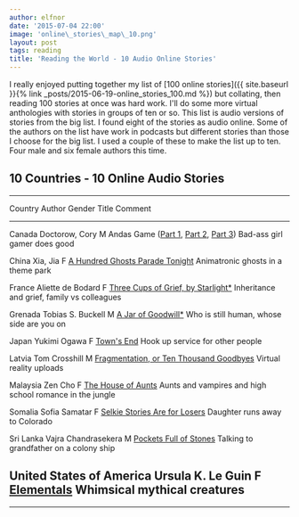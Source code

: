 ```yaml
---
author: elfnor
date: '2015-07-04 22:00'
image: 'online\_stories\_map\_10.png'
layout: post
tags: reading
title: 'Reading the World - 10 Audio Online Stories'
---
```


I really enjoyed putting together my list of [100 online stories]({{ site.baseurl }}{% link _posts/2015-06-19-online_stories_100.md %}) but collating, then reading 100 stories at once was hard work. I\'ll do some more virtual anthologies with stories in groups of ten or so. This list is audio versions of stories from the big list. I found eight of the stories as audio online. Some of the authors on the list have work in podcasts but different stories than those I choose for the big list. I used a couple of these to make the list up to ten. Four male and six female authors this time.

## 10 Countries - 10 Online Audio Stories

  ----------------------------------------------------------------------------------------------------------------------------------------------------------------------------------------------------------------------------------------------------------------------------------------------------------------------------------
  Country                    Author                Gender   Title                                                                                                                                                                                                         Comment
  -------------------------- --------------------- -------- ------------------------------------------------------------------------------------------------------------------------------------------------------------------------------------------------------------- ----------------------------------------------------------
  Canada                     Doctorow, Cory        M        Andas Game ([Part 1](https://archive.org/details/Cory_Doctorow_Podcast_16), [Part 2](https://archive.org/details/Cory_Doctorow_Podcast_17), [Part 3](https://archive.org/details/Cory_Doctorow_Podcast_18))   Bad-ass girl gamer does good

  China                      Xia, Jia              F        [A Hundred Ghosts Parade Tonight](http://clarkesworldmagazine.com/audio_02_12a/)                                                                                                                              Animatronic ghosts in a theme park

  France                     Aliette de Bodard     F        [Three Cups of Grief, by Starlight\*](http://clarkesworldmagazine.com/audio_01_15/)                                                                                                                           Inheritance and grief, family vs colleagues

  Grenada                    Tobias S. Buckell     M        [A Jar of Goodwill\*](http://clarkesworldmagazine.com/audio_05_10/)                                                                                                                                           Who is still human, whose side are you on

  Japan                      Yukimi Ogawa          F        [Town\'s End](http://www.strangehorizons.com/2013/20130311/xpodcast-f.shtml)                                                                                                                                  Hook up service for other people

  Latvia                     Tom Crosshill         M        [Fragmentation, or Ten Thousand Goodbyes](http://clarkesworldmagazine.com/audio_04_12/)                                                                                                                       Virtual reality uploads

  Malaysia                   Zen Cho               F        [The House of Aunts](http://podcastle.org/2013/06/25/podcastle-266-giant-episode-house-of-aunts/)                                                                                                             Aunts and vampires and high school romance in the jungle

  Somalia                    Sofia Samatar         F        [Selkie Stories Are for Losers](http://strangehorizons.com/2013/20130107/xpodcast-f.shtml)                                                                                                                    Daughter runs away to Colorado

  Sri Lanka                  Vajra Chandrasekera   M        [Pockets Full of Stones](http://clarkesworldmagazine.com/audio_07_13/)                                                                                                                                        Talking to grandfather on a colony ship

  United States of America   Ursula K. Le Guin     F        [Elementals](http://www.lightspeedmagazine.com/fiction/elementals/)                                                                                                                                           Whimsical mythical creatures
  ----------------------------------------------------------------------------------------------------------------------------------------------------------------------------------------------------------------------------------------------------------------------------------------------------------------------------------

------------------------------------------------------------------------
